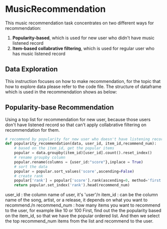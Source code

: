 # MusicRecommendation

This music recommendation task concentrates on two different ways for recommendation:
1. **Popularity-based**, which is used for new user who didn't have music listened record 
2. **Item-based collabrative filtering**, which is used for regular user who has music listened record

## Data Exploration
This instruction focuses on how to make recommendation, for the topic that how to explore data please refer to the code file.
The structure of dataframe which is used in the recommendation shows as below:

## Popularity-base Recommendation
Using a top list for recommendation for new user, because those users don't have listened record so that can't apply collabrative filtering on recommendation for them.
``` python
# recommend by popularity for new user who doesn't have listening record
def popularity_recommendation(data, user_id, item_id,recommend_num):
    # based on the item_id, get the popular items
    popular = data.groupby(item_id)[user_id].count().reset_index()
    # rename groupby column
    popular.rename(columns = {user_id:"score"},inplace = True)
    # sort the data
    popular = popular.sort_values('score',ascending=False)
    # create rank
    popular['rank'] = popular['score'].rank(ascending=0, method='first')
    return popular.set_index('rank').head(recommend_num)
```
user_id : the column name of user, it's 'user'/n
item_id : can be the column name of the song, artist, or a release, it depends on what you want to recommend./n
recommend_num : how many items you want to recommend to the user, for example like 10 or 100
First, find out the the popularity based on the item_id, so that we have the popular ordered list. And then we select the top recommend_num items from the list and recommend to the user.

